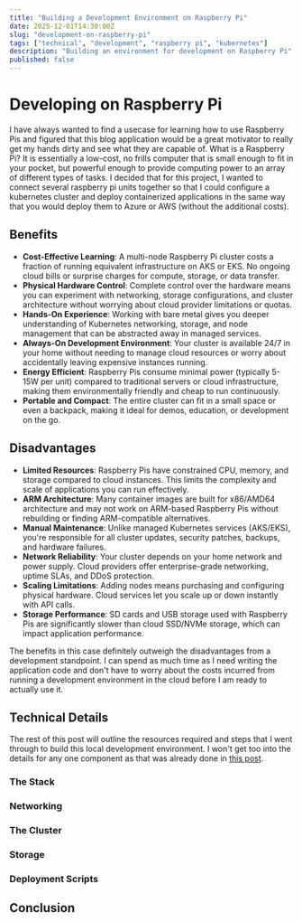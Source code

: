 ```yaml
---
title: "Building a Development Environment on Raspberry Pi"
date: 2025-12-01T14:30:00Z
slug: "development-on-raspberry-pi"
tags: ["technical", "development", "raspberry pi", "kubernetes"]
description: "Building an environment for development on Raspberry Pi"
published: false
---
```


# Developing on Raspberry Pi

I have always wanted to find a usecase for learning how to use Raspberry Pis and figured that this blog application would be a great motivator to really get my hands dirty and see what they are capable of. What is a Raspberry Pi? It is essentially a low-cost, no frills computer that is small enough to fit in your pocket, but powerful enough to provide computing power to an array of different types of tasks. I decided that for this project, I wanted to connect several raspberry pi units together so that I could configure a kubernetes cluster and deploy containerized applications in the same way that you would deploy them to Azure or AWS (without the additional costs). 

## Benefits

- **Cost-Effective Learning**: A multi-node Raspberry Pi cluster costs a fraction of running equivalent infrastructure on AKS or EKS. No ongoing cloud bills or surprise charges for compute, storage, or data transfer.
- **Physical Hardware Control**: Complete control over the hardware means you can experiment with networking, storage configurations, and cluster architecture without worrying about cloud provider limitations or quotas.
- **Hands-On Experience**: Working with bare metal gives you deeper understanding of Kubernetes networking, storage, and node management that can be abstracted away in managed services.
- **Always-On Development Environment**: Your cluster is available 24/7 in your home without needing to manage cloud resources or worry about accidentally leaving expensive instances running.
- **Energy Efficient**: Raspberry Pis consume minimal power (typically 5-15W per unit) compared to traditional servers or cloud infrastructure, making them environmentally friendly and cheap to run continuously.
- **Portable and Compact**: The entire cluster can fit in a small space or even a backpack, making it ideal for demos, education, or development on the go.

## Disadvantages

- **Limited Resources**: Raspberry Pis have constrained CPU, memory, and storage compared to cloud instances. This limits the complexity and scale of applications you can run effectively.
- **ARM Architecture**: Many container images are built for x86/AMD64 architecture and may not work on ARM-based Raspberry Pis without rebuilding or finding ARM-compatible alternatives.
- **Manual Maintenance**: Unlike managed Kubernetes services (AKS/EKS), you're responsible for all cluster updates, security patches, backups, and hardware failures.
- **Network Reliability**: Your cluster depends on your home network and power supply. Cloud providers offer enterprise-grade networking, uptime SLAs, and DDoS protection.
- **Scaling Limitations**: Adding nodes means purchasing and configuring physical hardware. Cloud services let you scale up or down instantly with API calls.
- **Storage Performance**: SD cards and USB storage used with Raspberry Pis are significantly slower than cloud SSD/NVMe storage, which can impact application performance.

The benefits in this case definitely outweigh the disadvantages from a development standpoint. I can spend as much time as I need writing the application code and don't have to worry about the costs incurred from running a development environment in the cloud before I am ready to actually use it.

## Technical Details

The rest of this post will outline the resources required and steps that I went through to build this local development environment. I won't get too into the details for any one component as that was already done in [this post](https://anthonynsimon.com/blog/kubernetes-cluster-raspberry-pi/).

### The Stack

### Networking

### The Cluster

### Storage

### Deployment Scripts

## Conclusion
